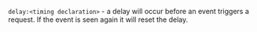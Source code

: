 `delay:<timing declaration>` - a delay will occur before an event triggers a request. If the event is seen again it will reset the delay.